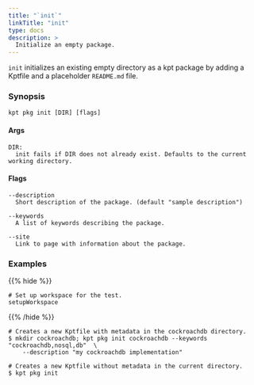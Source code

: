 ```yaml
---
title: "`init`"
linkTitle: "init"
type: docs
description: >
  Initialize an empty package.
---
```


<!--mdtogo:Short
    Initialize an empty package.
-->

`init` initializes an existing empty directory as a kpt package by adding a
Kptfile and a placeholder `README.md` file.

### Synopsis

<!--mdtogo:Long-->

```
kpt pkg init [DIR] [flags]
```

#### Args

```
DIR:
  init fails if DIR does not already exist. Defaults to the current working directory.
```

#### Flags

```
--description
  Short description of the package. (default "sample description")

--keywords
  A list of keywords describing the package.

--site
  Link to page with information about the package.
```

<!--mdtogo-->

### Examples

{{% hide %}}

<!-- @makeWorkplace @verifyExamples-->

```
# Set up workspace for the test.
setupWorkspace
```

{{% /hide %}}

<!--mdtogo:Examples-->

<!-- @pkgInit @verifyExamples-->
```shell
# Creates a new Kptfile with metadata in the cockroachdb directory.
$ mkdir cockroachdb; kpt pkg init cockroachdb --keywords "cockroachdb,nosql,db"  \
    --description "my cockroachdb implementation"
```

<!-- @pkgInit @verifyExamples-->
```shell
# Creates a new Kptfile without metadata in the current directory.
$ kpt pkg init
```

<!--mdtogo-->
